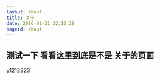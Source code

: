 ```yaml
---
layout: about
title: 关于
date: 2016-01-31 22:10:28
pageid: about
---
```


##  测试一下 看看这里到底是不是  关于的页面


y1212323
